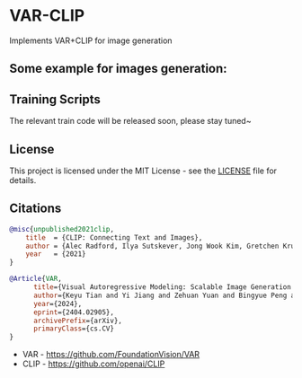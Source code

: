 # VAR-CLIP
Implements VAR+CLIP for image generation
## Some example for images generation:

## Training Scripts
The relevant train code will be released soon, please stay tuned~
## License
This project is licensed under the MIT License - see the [LICENSE](LICENSE) file for details.

## Citations

```bibtex
@misc{unpublished2021clip,
    title  = {CLIP: Connecting Text and Images},
    author = {Alec Radford, Ilya Sutskever, Jong Wook Kim, Gretchen Krueger, Sandhini Agarwal},
    year   = {2021}
}
```
```bibtex
@Article{VAR,
      title={Visual Autoregressive Modeling: Scalable Image Generation via Next-Scale Prediction}, 
      author={Keyu Tian and Yi Jiang and Zehuan Yuan and Bingyue Peng and Liwei Wang},
      year={2024},
      eprint={2404.02905},
      archivePrefix={arXiv},
      primaryClass={cs.CV}
}
```
* VAR - https://github.com/FoundationVision/VAR
* CLIP - https://github.com/openai/CLIP
